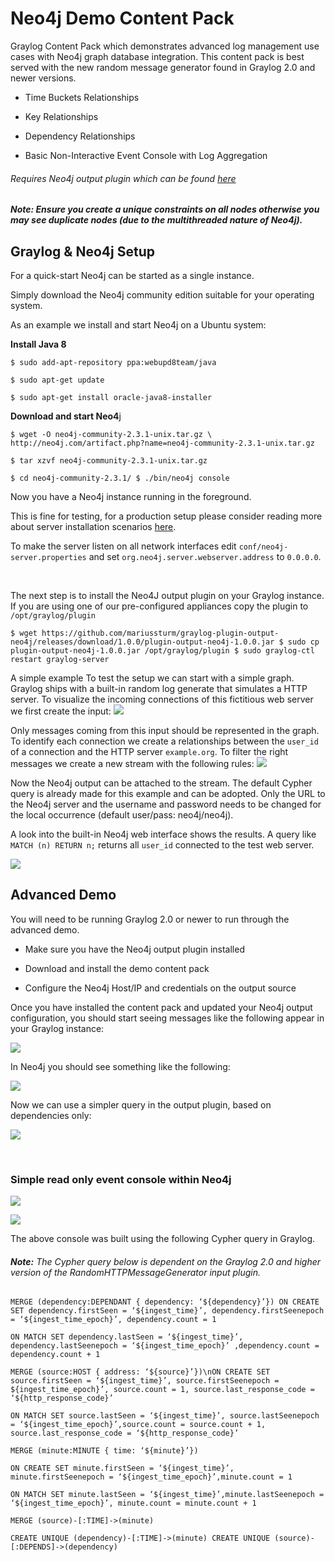 Neo4j Demo Content Pack
=======================

Graylog Content Pack which demonstrates advanced log management use cases with
Neo4j graph database integration. This content pack is best served with the new random message generator found in Graylog 2.0 and newer versions. 

-   Time Buckets Relationships

-   Key Relationships

-   Dependency Relationships

-   Basic Non-Interactive Event Console with Log Aggregation

###### Requires Neo4j output plugin which can be found [here](<https://marketplace.graylog.org/addons/06bf2e54-1174-4480-9ec6-0e15e3413baf>)

##### **Note:** Ensure you create a unique constraints on all nodes otherwise you may see duplicate nodes (due to the multithreaded nature of Neo4j).

Graylog & Neo4j Setup
---------------------

For a quick-start Neo4j can be started as a single instance. 

Simply download the Neo4j community edition suitable for your operating system.

As an example we install and start Neo4j on a Ubuntu system:

**Install Java 8**

`$ sudo add-apt-repository ppa:webupd8team/java`

`$ sudo apt-get update`

`$ sudo apt-get install oracle-java8-installer`

**Download and start Neo4**j

`$ wget -O neo4j-community-2.3.1-unix.tar.gz \
http://neo4j.com/artifact.php?name=neo4j-community-2.3.1-unix.tar.gz`

`$ tar xzvf neo4j-community-2.3.1-unix.tar.gz`

`$ cd neo4j-community-2.3.1/ $ ./bin/neo4j console`

Now you have a Neo4j instance running in the foreground.

This is fine for testing, for a production setup please consider reading more
about server installation scenarios
[here](<http://neo4j.com/docs/stable/server-installation.html>).

To make the server listen on all network interfaces edit
`conf/neo4j-server.properties` and set `org.neo4j.server.webserver.address` to
`0.0.0.0`.

 

The next step is to install the Neo4J output plugin on your Graylog instance. If
you are using one of our pre-configured appliances copy the plugin to
`/opt/graylog/plugin`

`$ wget
https://github.com/mariussturm/graylog-plugin-output-neo4j/releases/download/1.0.0/plugin-output-neo4j-1.0.0.jar
$ sudo cp plugin-output-neo4j-1.0.0.jar /opt/graylog/plugin $ sudo graylog-ctl
restart graylog-server`

A simple example To test the setup we can start with a simple graph. Graylog
ships with a built-in random log generate that simulates a HTTP server. To
visualize the incoming connections of this fictitious web server we first create
the input:
![](<https://github.com/zexxon/neo4j-event-console-content-pack/blob/master/images/random-message-generator.png>)

Only messages coming from this input should be represented in the graph. To
identify each connection we create a relationships between the `user_id` of a
connection and the HTTP server `example.org`. To filter the right messages we
create a new stream with the following rules:
![](https://github.com/zexxon/neo4j-event-console-content-pack/blob/master/images/streams-config.png>)

Now the Neo4j output can be attached to the stream. The default Cypher query is
already made for this example and can be adopted. Only the URL to the Neo4j
server and the username and password needs to be changed for the local
occurrence (default user/pass: neo4j/neo4j).

A look into the built-in Neo4j web interface shows the results. A query like
`MATCH (n) RETURN n;` returns all `user_id` connected to the test web server.

![](<https://github.com/zexxon/neo4j-event-console-content-pack/blob/master/images/simple-dependency-chart.png>)

Advanced Demo
-------------

You will need to be running Graylog 2.0 or newer to run through the advanced demo. 

-   Make sure you have the Neo4j output plugin installed

-   Download and install the demo content pack

-   Configure the Neo4j Host/IP and credentials on the output source
   
Once you have installed the content pack and updated your Neo4j output
configuration, you should start seeing messages like the following appear in
your Graylog instance:

![](<https://github.com/zexxon/neo4j-event-console-content-pack/blob/master/images/new-random-http-message-generator.png>)

In Neo4j you should see something like the following:

![](<https://github.com/zexxon/neo4j-event-console-content-pack/blob/master/images/time-bucket-graph.png>)

Now we can use a simpler query in the output plugin, based on dependencies only:

![](<https://github.com/zexxon/neo4j-event-console-content-pack/blob/master/images/dependency-graph.png>)

 

### Simple read only event console within Neo4j

![](<https://github.com/zexxon/neo4j-event-console-content-pack/blob/master/images/neo4j-event-console.png>)

![](<https://github.com/zexxon/neo4j-event-console-content-pack/blob/master/images/neo4j-event-console-2.png>)

The above console was built using the following Cypher query in Graylog.

###### **Note:** The Cypher query below is dependent on the Graylog 2.0 and higher version of the RandomHTTPMessageGenerator input plugin.

`MERGE (dependency:DEPENDANT { dependency: ‘${dependency}’}) ON CREATE SET
dependency.firstSeen = ‘${ingest_time}’, dependency.firstSeenepoch =
‘${ingest_time_epoch}’, dependency.count = 1`

`ON MATCH SET dependency.lastSeen = ‘${ingest_time}’, dependency.lastSeenepoch =
‘${ingest_time_epoch}’ ,dependency.count = dependency.count + 1`

`MERGE (source:HOST { address: ‘${source}’})\nON CREATE SET source.firstSeen =
‘${ingest_time}’, source.firstSeenepoch = ${ingest_time_epoch}’, source.count =
1, source.last_response_code = ‘${http_response_code}’`

`ON MATCH SET source.lastSeen = ‘${ingest_time}’, source.lastSeenepoch =
‘${ingest_time_epoch}’,source.count = source.count + 1,
source.last_response_code = ‘${http_response_code}’`

`MERGE (minute:MINUTE { time: ‘${minute}’})`

`ON CREATE SET minute.firstSeen = ‘${ingest_time}’, minute.firstSeenepoch =
‘${ingest_time_epoch}’,minute.count = 1`

`ON MATCH SET minute.lastSeen = ‘${ingest_time}’,minute.lastSeenepoch =
‘${ingest_time_epoch}’, minute.count = minute.count + 1`

`MERGE (source)-[:TIME]->(minute)`

`CREATE UNIQUE (dependency)-[:TIME]->(minute) CREATE UNIQUE
(source)-[:DEPENDS]->(dependency)`
